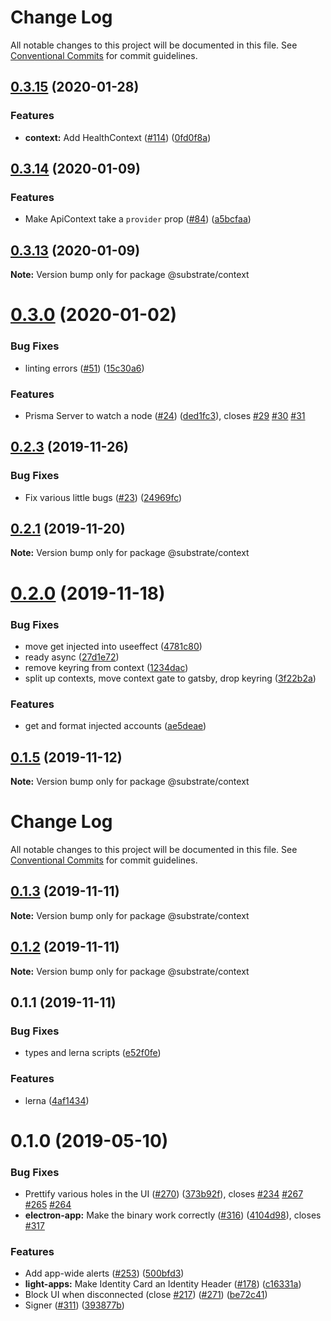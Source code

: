 # Change Log

All notable changes to this project will be documented in this file.
See [Conventional Commits](https://conventionalcommits.org) for commit guidelines.

## [0.3.15](https://github.com/paritytech/Nomidot/compare/v0.3.14...v0.3.15) (2020-01-28)


### Features

* **context:** Add HealthContext ([#114](https://github.com/paritytech/Nomidot/issues/114)) ([0fd0f8a](https://github.com/paritytech/Nomidot/commit/0fd0f8a2bf28d4e3f28f518472567bbc905ef0e7))





## [0.3.14](https://github.com/paritytech/Nomidot/compare/v0.3.13...v0.3.14) (2020-01-09)


### Features

* Make ApiContext take a `provider` prop ([#84](https://github.com/paritytech/Nomidot/issues/84)) ([a5bcfaa](https://github.com/paritytech/Nomidot/commit/a5bcfaab28198356fb0e9050c8cb791ae862dad7))





## [0.3.13](https://github.com/paritytech/Nomidot/compare/v0.3.12...v0.3.13) (2020-01-09)

**Note:** Version bump only for package @substrate/context





# [0.3.0](https://github.com/paritytech/Nomidot/compare/v0.2.4...v0.3.0) (2020-01-02)


### Bug Fixes

* linting errors ([#51](https://github.com/paritytech/Nomidot/issues/51)) ([15c30a6](https://github.com/paritytech/Nomidot/commit/15c30a6814e9180feea9c695701ca58a2c2fce49))


### Features

* Prisma Server to watch a node ([#24](https://github.com/paritytech/Nomidot/issues/24)) ([ded1fc3](https://github.com/paritytech/Nomidot/commit/ded1fc3114200952d0aa12acc0b3bb6b42601960)), closes [#29](https://github.com/paritytech/Nomidot/issues/29) [#30](https://github.com/paritytech/Nomidot/issues/30) [#31](https://github.com/paritytech/Nomidot/issues/31)





## [0.2.3](https://github.com/paritytech/Nomidot/compare/v0.2.2...v0.2.3) (2019-11-26)


### Bug Fixes

* Fix various little bugs ([#23](https://github.com/paritytech/Nomidot/issues/23)) ([24969fc](https://github.com/paritytech/Nomidot/commit/24969fc2fcd46456b94f4077859b9ae5632a24b4))





## [0.2.1](https://github.com/paritytech/Nomidot/compare/v0.2.0...v0.2.1) (2019-11-20)

**Note:** Version bump only for package @substrate/context





# [0.2.0](https://github.com/paritytech/Nomidot/compare/v0.1.5...v0.2.0) (2019-11-18)


### Bug Fixes

* move get injected into useeffect ([4781c80](https://github.com/paritytech/Nomidot/commit/4781c804dc8b8702b62facf5476a5996e59bb8ae))
* ready async ([27d1e72](https://github.com/paritytech/Nomidot/commit/27d1e72f4e1fc8334ddfbbfbb940a8f59d9ad473))
* remove keyring from context ([1234dac](https://github.com/paritytech/Nomidot/commit/1234dac333971c6619b60e64b6a6a9b9f5b16b70))
* split up contexts, move context gate to gatsby, drop keyring ([3f22b2a](https://github.com/paritytech/Nomidot/commit/3f22b2a72c297f2a5e4cff3b9ba22b60bb9e9009))


### Features

* get and format injected accounts ([ae5deae](https://github.com/paritytech/Nomidot/commit/ae5deae12932b27e4358705f3b65a1acbc7d1b81))





<a name="0.1.5"></a>
## [0.1.5](https://github.com/paritytech/Nomidot/compare/v0.1.3...v0.1.5) (2019-11-12)

**Note:** Version bump only for package @substrate/context





# Change Log

All notable changes to this project will be documented in this file.
See [Conventional Commits](https://conventionalcommits.org) for commit guidelines.

## [0.1.3](https://github.com/paritytech/Nomidot/compare/v0.1.2...v0.1.3) (2019-11-11)

**Note:** Version bump only for package @substrate/context





## [0.1.2](https://github.com/paritytech/Nomidot/compare/v0.1.1...v0.1.2) (2019-11-11)

**Note:** Version bump only for package @substrate/context





## 0.1.1 (2019-11-11)


### Bug Fixes

* types and lerna scripts ([e52f0fe](https://github.com/paritytech/substrate-light-ui/commit/e52f0feeb5d2a2a8008c34372af189bdda41cff4))


### Features

* lerna ([4af1434](https://github.com/paritytech/substrate-light-ui/commit/4af14342de7c145c164640f17993f11c06244e2c))





# 0.1.0 (2019-05-10)


### Bug Fixes

* Prettify various holes in the UI ([#270](https://github.com/paritytech/substrate-light-ui/issues/270)) ([373b92f](https://github.com/paritytech/substrate-light-ui/commit/373b92f)), closes [#234](https://github.com/paritytech/substrate-light-ui/issues/234) [#267](https://github.com/paritytech/substrate-light-ui/issues/267) [#265](https://github.com/paritytech/substrate-light-ui/issues/265) [#264](https://github.com/paritytech/substrate-light-ui/issues/264)
* **electron-app:** Make the binary work correctly ([#316](https://github.com/paritytech/substrate-light-ui/issues/316)) ([4104d98](https://github.com/paritytech/substrate-light-ui/commit/4104d98)), closes [#317](https://github.com/paritytech/substrate-light-ui/issues/317)


### Features

* Add app-wide alerts ([#253](https://github.com/paritytech/substrate-light-ui/issues/253)) ([500bfd3](https://github.com/paritytech/substrate-light-ui/commit/500bfd3))
* **light-apps:** Make Identity Card an Identity Header ([#178](https://github.com/paritytech/substrate-light-ui/issues/178)) ([c16331a](https://github.com/paritytech/substrate-light-ui/commit/c16331a))
* Block UI when disconnected (close [#217](https://github.com/paritytech/substrate-light-ui/issues/217)) ([#271](https://github.com/paritytech/substrate-light-ui/issues/271)) ([be72c41](https://github.com/paritytech/substrate-light-ui/commit/be72c41))
* Signer ([#311](https://github.com/paritytech/substrate-light-ui/issues/311)) ([393877b](https://github.com/paritytech/substrate-light-ui/commit/393877b))
